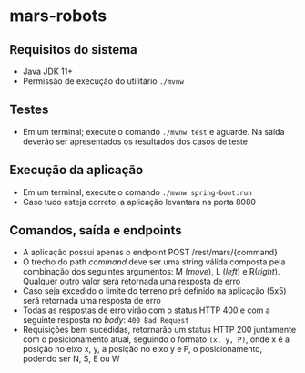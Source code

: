 # mars-robots

## Requisitos do sistema
- Java JDK 11+
- Permissão de execução do utilitário `./mvnw`

## Testes
 - Em um terminal; execute o comando `./mvnw test` e aguarde. Na saída deverão ser apresentados os resultados dos casos de teste

## Execução da aplicação
 - Em um terminal, execute o comando `./mvnw spring-boot:run`
 - Caso tudo esteja correto, a aplicação levantará na porta 8080

## Comandos, saída e endpoints

 - A aplicação possui apenas o endpoint POST /rest/mars/{command}
 - O trecho do path _command_ deve ser uma string válida composta pela combinação dos seguintes argumentos: M (_move_), L (_left_) e R(_right_). Qualquer outro valor será retornada uma resposta de erro
 - Caso seja excedido o limite do terreno pré definido na aplicação (5x5) será retornada uma resposta de erro
 - Todas as respostas de erro virão com o status HTTP 400 e com a seguinte resposta no _body_: `400 Bad Request`
 - Requisições bem sucedidas, retornarão um status HTTP 200 juntamente com o posicionamento atual, seguindo o formato `(x, y, P)`, onde x é a posição no eixo x, y, a posição no eixo y e P, o posicionamento, podendo ser N, S, E ou W 

